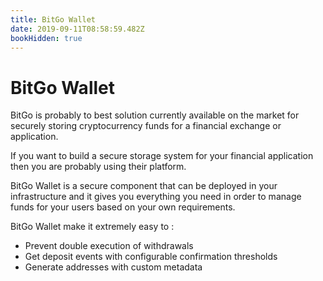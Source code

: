 ```yaml
---
title: BitGo Wallet
date: 2019-09-11T08:58:59.482Z
bookHidden: true
---
```


# BitGo Wallet

BitGo is probably to best solution currently available on the market for securely storing cryptocurrency funds for a financial exchange or application.

If you want to build a secure storage system for your financial application then you are probably using their platform. 

BitGo Wallet is a secure component that can be deployed in your infrastructure and it gives you everything you need in order to manage funds for your users based on your own requirements.

BitGo Wallet make it extremely easy to :
- Prevent double execution of withdrawals
- Get deposit events with configurable confirmation thresholds
- Generate addresses with custom metadata

